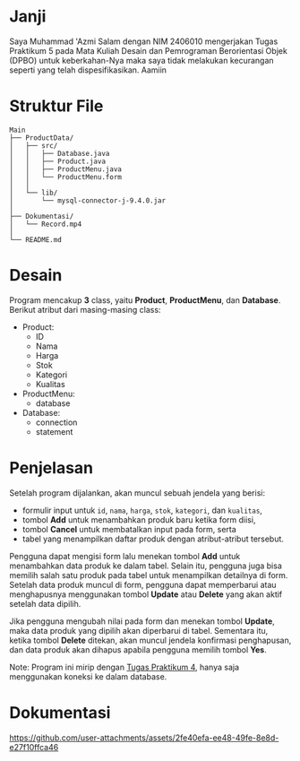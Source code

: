 # Janji
Saya Muhammad 'Azmi Salam dengan NIM 2406010 mengerjakan Tugas Praktikum 5 pada Mata Kuliah Desain dan Pemrograman Berorientasi Objek (DPBO) untuk keberkahan-Nya maka saya tidak melakukan kecurangan seperti yang telah dispesifikasikan. Aamiin

# Struktur File
```
Main
├── ProductData/
│   ├── src/
│   │   ├── Database.java
│   │   ├── Product.java
│   │   ├── ProductMenu.java
│   │   └── ProductMenu.form
│   │   
│   └── lib/
│       └── mysql-connector-j-9.4.0.jar
│
├── Dokumentasi/
│   └── Record.mp4
│
└── README.md
```

# Desain
Program mencakup __3__ class, yaitu __Product__, __ProductMenu__, dan __Database__. Berikut atribut dari masing-masing class:
- Product:
  - ID
  - Nama
  - Harga   
  - Stok
  - Kategori
  - Kualitas
- ProductMenu:
  - database
- Database:
  - connection
  - statement

# Penjelasan
Setelah program dijalankan, akan muncul sebuah jendela yang berisi:
- formulir input untuk `id`, `nama`, `harga`, `stok`, `kategori`, dan `kualitas`,
- tombol __Add__ untuk menambahkan produk baru ketika form diisi,
- tombol __Cancel__ untuk membatalkan input pada form, serta
- tabel yang menampilkan daftar produk dengan atribut-atribut tersebut.

Pengguna dapat mengisi form lalu menekan tombol __Add__ untuk menambahkan data produk ke dalam tabel. Selain itu, pengguna juga bisa memilih salah satu produk pada tabel untuk menampilkan detailnya di form. Setelah data produk muncul di form, pengguna dapat memperbarui atau menghapusnya menggunakan tombol __Update__ atau __Delete__ yang akan aktif setelah data dipilih.

Jika pengguna mengubah nilai pada form dan menekan tombol __Update__, maka data produk yang dipilih akan diperbarui di tabel. Sementara itu, ketika tombol __Delete__ ditekan, akan muncul jendela konfirmasi penghapusan, dan data produk akan dihapus apabila pengguna memilih tombol __Yes__.

Note:
Program ini mirip dengan [Tugas Praktikum 4](https://github.com/zicofarry/TP4DPBO2425C2), hanya saja menggunakan koneksi ke dalam database.

# Dokumentasi
https://github.com/user-attachments/assets/2fe40efa-ee48-49fe-8e8d-e27f10ffca46